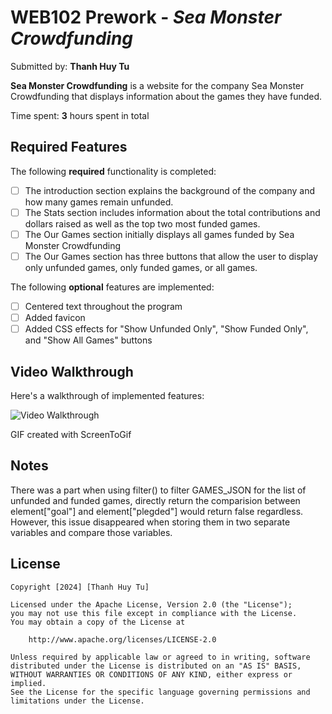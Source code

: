 # WEB102 Prework - *Sea Monster Crowdfunding*

Submitted by: **Thanh Huy Tu**

**Sea Monster Crowdfunding** is a website for the company Sea Monster Crowdfunding that displays information about the games they have funded.

Time spent: **3** hours spent in total

## Required Features

The following **required** functionality is completed:

* [ ] The introduction section explains the background of the company and how many games remain unfunded.
* [ ] The Stats section includes information about the total contributions and dollars raised as well as the top two most funded games.
* [ ] The Our Games section initially displays all games funded by Sea Monster Crowdfunding
* [ ] The Our Games section has three buttons that allow the user to display only unfunded games, only funded games, or all games.

The following **optional** features are implemented:

* [ ] Centered text throughout the program
* [ ] Added favicon
* [ ] Added CSS effects for "Show Unfunded Only", "Show Funded Only", and "Show All Games" buttons

## Video Walkthrough

Here's a walkthrough of implemented features:

<img src='https://imgur.com/a/jRY9bLP' title='Video Walkthrough' width='' alt='Video Walkthrough' />

<!-- Replace this with whatever GIF tool you used! -->
GIF created with ScreenToGif  
<!-- Recommended tools:
[Kap](https://getkap.co/) for macOS
[ScreenToGif](https://www.screentogif.com/) for Windows
[peek](https://github.com/phw/peek) for Linux. -->

## Notes

There was a part when using filter() to filter GAMES_JSON for the list of unfunded and funded games, 
directly return the comparision between element["goal"] and element["plegded"] would return false regardless.
However, this issue disappeared when storing them in two separate variables and compare those variables.

## License

    Copyright [2024] [Thanh Huy Tu]

    Licensed under the Apache License, Version 2.0 (the "License");
    you may not use this file except in compliance with the License.
    You may obtain a copy of the License at

        http://www.apache.org/licenses/LICENSE-2.0

    Unless required by applicable law or agreed to in writing, software
    distributed under the License is distributed on an "AS IS" BASIS,
    WITHOUT WARRANTIES OR CONDITIONS OF ANY KIND, either express or implied.
    See the License for the specific language governing permissions and
    limitations under the License.
